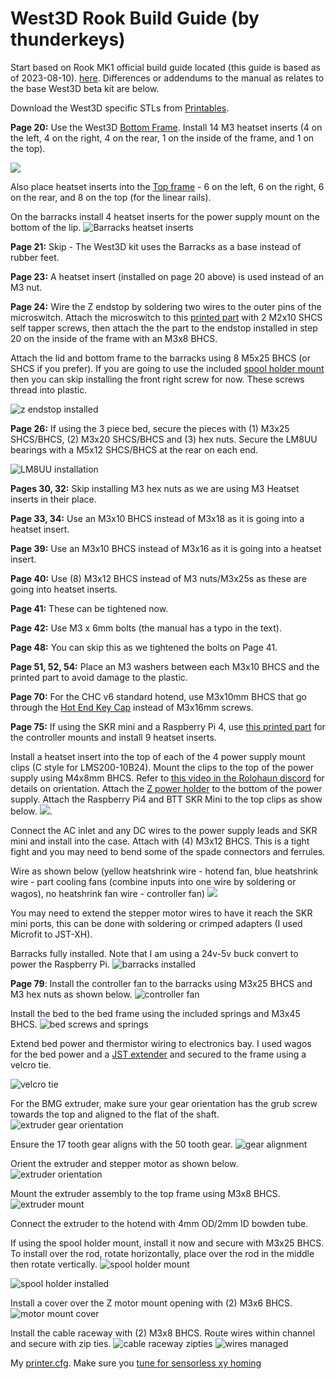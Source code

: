 # West3D Rook Build Guide (by thunderkeys)

Start based on Rook MK1 official build guide located (this guide is based as of 2023-08-10).   [here](https://drive.google.com/file/d/1Nc4iz1Pq0eWxs1gyqM3IEtTrQ-v9zu7r/view).  Differences or addendums to the manual as relates to the base West3D beta kit are below.

Download the West3D specific STLs from [Printables](https://www.printables.com/model/527671-west3d-rook-kit-supplemental-and-recommended-files).

**Page 20:** Use the West3D [Bottom Frame](https://www.printables.com/model/527671-west3d-rook-kit-supplemental-and-recommended-files/files#preview:file-Qj8dy).  Install 14 M3 heatset inserts (4 on the left, 4 on the right, 4 on the rear, 1 on the inside of the frame, and 1 on the top).

![](bottom-frame-heatsets.jpg)

Also place heatset inserts into the [Top frame](https://www.printables.com/model/527671-west3d-rook-kit-supplemental-and-recommended-files/files#preview:file-Qj8dr) - 6 on the left, 6 on the right, 6 on the rear, and 8 on the top (for the linear rails).

On the barracks install 4 heatset inserts for the power supply mount on the bottom of the lip.
![Barracks heatset inserts](barracks-heatsets-for-powersupply.jpg)

**Page 21:** Skip - The West3D kit uses the Barracks as a base instead of rubber feet.

**Page 23:** A heatset insert (installed on page 20 above) is used instead of an M3 nut.

**Page 24:** Wire the Z endstop by soldering two wires to the outer pins of the microswitch.  Attach the microswitch to this [printed part](https://www.printables.com/model/527671-west3d-rook-kit-supplemental-and-recommended-files/files#preview:file-uIERz) with 2 M2x10 SHCS self tapper screws, then attach the the part to the endstop installed in step 20 on the inside of the frame with an M3x8 BHCS.

Attach the lid and bottom frame to the barracks using 8 M5x25 BHCS (or SHCS if you prefer).  If you are going to use the included [spool holder mount](https://www.printables.com/model/527671-west3d-rook-kit-supplemental-and-recommended-files/files#preview:file-896Jm) then you can skip installing the front right screw for now.  These screws thread into plastic.

![z endstop installed](z-endstop-m2x10.jpg)

**Page 26:** If using the 3 piece bed, secure the pieces with (1) M3x25 SHCS/BHCS, (2) M3x20 SHCS/BHCS and (3) hex nuts. Secure the LM8UU bearings with a M5x12 SHCS/BHCS at the rear on each end.

![LM8UU installation](bed-lm8uu-screws-m5x12.jpg)

**Pages 30, 32:** Skip installing M3 hex nuts as we are using M3 Heatset inserts in their place.

**Page 33, 34:** Use an M3x10 BHCS instead of M3x18 as it is going into a heatset insert.

**Page 39:** Use an M3x10 BHCS instead of M3x16 as it is going into a heatset insert.

**Page 40:** Use (8) M3x12 BHCS instead of M3 nuts/M3x25s as these are going into heatset inserts.

**Page 41:** These can be tightened now.

**Page 42:** Use M3 x 6mm bolts (the manual has a typo in the text).

**Page 48:** You can skip this as we tightened the bolts on Page 41.

**Page 51, 52, 54:** Place an M3 washers between each M3x10 BHCS and the printed part to avoid damage to the plastic.

**Page 70:** For the CHC v6 standard hotend, use M3x10mm BHCS that go through the [Hot End Key Cap](https://www.printables.com/model/527671-west3d-rook-kit-supplemental-and-recommended-files/files#preview:file-tqCBB) instead of M3x16mm screws.

**Page 75:** If using the SKR mini and a Raspberry Pi 4, use [this printed part](https://www.printables.com/model/544118-e3-rpi-holder-for-west3d-rook) for the controller mounts and install 9 heatset inserts.  
  
Install a heatset insert into the top of each of the 4 power supply mount clips (C style for LMS200-10B24).  Mount the clips to the top of the power supply using M4x8mm BHCS.  Refer to [this video in the Rolohaun discord](https://discord.com/channels/946191040682008666/1071189083981881404/1130539585726840894) for details on orientation.  Attach the [Z power holder](https://www.printables.com/model/527671-west3d-rook-kit-supplemental-and-recommended-files/files#preview:file-2vhex) to the bottom of the power supply.  Attach the Raspberry Pi4 and BTT SKR Mini to the top clips as show below.
![](barracks-electronics-mounting.jpg).  
  
Connect the AC inlet and any DC wires to the power supply leads and SKR mini and install into the case.  Attach with (4) M3x12 BHCS.  This is a tight fight and you may need to bend some of the spade connectors and ferrules.

Wire as shown below (yellow heatshrink wire - hotend fan, blue heatshrink wire - part cooling fans (combine inputs into one wire by soldering or wagos), no heatshrink fan wire - controller fan)
![](skr-mini-ports.jpg)

You may need to extend the stepper motor wires to have it reach the SKR mini ports, this can be done with soldering or crimped adapters (I used Microfit to JST-XH).

Barracks fully installed.  Note that I am using a 24v-5v buck convert to power the Raspberry Pi.
![barracks installed](barracks-populated.jpg)

**Page 79**: Install the controller fan to the barracks using M3x25 BHCS and M3 hex nuts as shown below.
![controller fan](controller-fan-m3x25.jpg)

Install the bed to the bed frame using the included springs and M3x45 BHCS.
![bed screws and springs](bed-screws-springs.jpg)

Extend bed power and thermistor wiring to electronics bay.  I used wagos for the bed power and a [JST extender](https://www.amazon.com/gp/product/B09BN67SZ8) and secured to the frame using a velcro tie.

![velcro tie](secure-wagos-thermistor.jpg)

For the BMG extruder, make sure your gear orientation has the grub screw towards the top and aligned to the flat of the shaft.
![extruder gear orientation](extruder-gear-orientation.jpg)

Ensure the 17 tooth gear aligns with the 50 tooth gear. 
![gear alignment](extruder-gear-alignment.jpg)

Orient the extruder and stepper motor as shown below.
![extruder orientation](IMG_2018.jpg)

Mount the extruder assembly to the top frame using M3x8 BHCS.
![extruder mount](extruder-mount-m3x8.jpg)

Connect the extruder to the hotend with 4mm OD/2mm ID bowden tube.

If using the spool holder mount, install it now and secure with M3x25 BHCS. To install over the rod, rotate horizontally, place over the rod in the middle then rotate vertically.
![spool holder mount](spool-holder-mount.jpg)

![spool holder installed](spool-holder.jpg)

Install a cover over the Z motor mount opening with (2) M3x6 BHCS.
![motor mount cover](motor-cover-m3x6.jpg)

Install the cable raceway with (2) M3x8 BHCS.  Route wires within channel and secure with zip ties.
![cable raceway zipties](cable-raceway-zipties.jpg)
![wires managed](wire-management.jpg)

My [printer.cfg](printer.cfg).  Make sure you [tune for sensorless xy homing](https://docs.vorondesign.com/community/howto/clee/sensorless_xy_homing.html)


